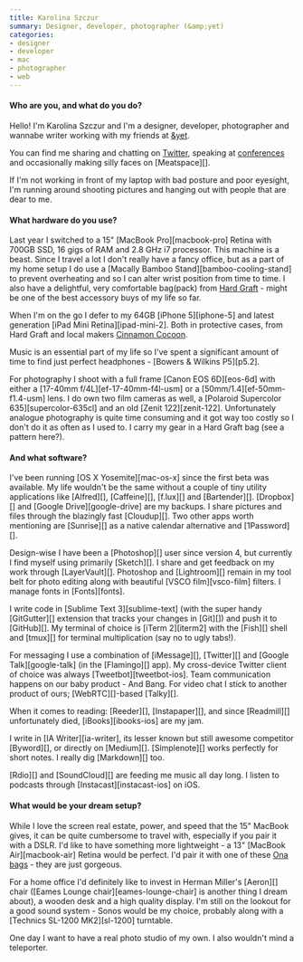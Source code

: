 ```yaml
---
title: Karolina Szczur
summary: Designer, developer, photographer (&amp;yet)
categories:
- designer
- developer
- mac
- photographer
- web
---
```


#### Who are you, and what do you do?

Hello! I'm Karolina Szczur and I'm a designer, developer, photographer and wannabe writer working with my friends at [&amp;yet](https://andyet.com/ "The &amp;yet site.").

You can find me sharing and chatting on [Twitter](https://twitter.com/fox "Karolina's Twitter account."), speaking at [conferences](http://lanyrd.com/profile/fox/ "Karolina's Lanyrd profile.") and occasionally making silly faces on [Meatspace][].

If I'm not working in front of my laptop with bad posture and poor eyesight, I'm running around shooting pictures and hanging out with people that are dear to me.

#### What hardware do you use?

Last year I switched to a 15" [MacBook Pro][macbook-pro] Retina with 700GB SSD, 16 gigs of RAM and 2.8 GHz i7 processor. This machine is a beast. Since I travel a lot I don't really have a fancy office, but as a part of my home setup I do use a [Macally Bamboo Stand][bamboo-cooling-stand] to prevent overheating and so I can alter wrist position from time to time. I also have a delightful, very comfortable bag(pack) from [Hard Graft](http://www.hardgraft.com/ "The Hard Graft website.") - might be one of the best accessory buys of my life so far.

When I'm on the go I defer to my 64GB [iPhone 5][iphone-5] and latest generation [iPad Mini Retina][ipad-mini-2]. Both in protective cases, from Hard Graft and local makers [Cinnamon Cocoon](https://www.etsy.com/shop/cinnamoncocoon "The Cinnamon Cocoon Etsy shop.").

Music is an essential part of my life so I've spent a significant amount of time to find just perfect headphones - [Bowers & Wilkins P5][p5.2].

For photography I shoot with a full frame [Canon EOS 6D][eos-6d] with either a [17-40mm f/4L][ef-17-40mm-f4l-usm] or a [50mm/1.4][ef-50mm-f1.4-usm] lens. I do own two film cameras as well, a [Polaroid Supercolor 635][supercolor-635cl] and an old [Zenit 122][zenit-122]. Unfortunately analogue photography is quite time consuming and it got way too costly so I don't do it as often as I used to. I carry my gear in a Hard Graft bag (see a pattern here?).

#### And what software?

I've been running [OS X Yosemite][mac-os-x] since the first beta was available. My life wouldn't be the same without a couple of tiny utility applications like [Alfred][], [Caffeine][], [f.lux][] and [Bartender][]. [Dropbox][] and [Google Drive][google-drive] are my backups. I share pictures and files through the blazingly fast [Cloudup][]. Two other apps worth mentioning are [Sunrise][] as a native calendar alternative and [1Password][].

Design-wise I have been a [Photoshop][] user since version 4, but currently I find myself using primarily [Sketch][]. I share and get feedback on my work through [LayerVault][]. Photoshop and [Lightroom][] remain in my tool belt for photo editing along with beautiful [VSCO film][vsco-film] filters. I manage fonts in [Fonts][fonts].

I write code in [Sublime Text 3][sublime-text] (with the super handy [GitGutter][] extension that tracks your changes in [Git][]) and push it to [GitHub][]. My terminal of choice is [iTerm 2][iterm2] with the [Fish][] shell and [tmux][] for terminal multiplication (say no to ugly tabs!).

For messaging I use a combination of [iMessage][], [Twitter][] and [Google Talk][google-talk] (in the [Flamingo][] app). My cross-device Twitter client of choice was always [Tweetbot][tweetbot-ios]. Team communication happens on our baby product - And Bang. For video chat I stick to another product of ours; [WebRTC][]-based [Talky][].

When it comes to reading: [Reeder][], [Instapaper][], and since [Readmill][] unfortunately died, [iBooks][ibooks-ios] are my jam.

I write in [IA Writer][ia-writer], its lesser known but still awesome competitor [Byword][], or directly on [Medium][]. [Simplenote][] works perfectly for short notes. I really dig [Markdown][] too.

[Rdio][] and [SoundCloud][] are feeding me music all day long. I listen to podcasts through [Instacast][instacast-ios] on iOS.

#### What would be your dream setup?

While I love the screen real estate, power, and speed that the 15" MacBook gives, it can be quite cumbersome to travel with, especially if you pair it with a DSLR. I'd like to have something more lightweight - a 13" [MacBook Air][macbook-air] Retina would be perfect. I'd pair it with one of these [Ona bags](http://www.onabags.com/ "The Ona website.") - they are just gorgeous.

For a home office I'd definitely like to invest in Herman Miller's [Aeron][] chair ([Eames Lounge chair][eames-lounge-chair] is another thing I dream about), a wooden desk and a high quality display. I'm still on the lookout for a good sound system - Sonos would be my choice, probably along with a [Technics SL-1200 MK2][sl-1200] turntable.

One day I want to have a real photo studio of my own. I also wouldn't mind a teleporter.